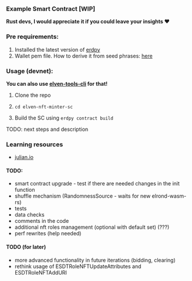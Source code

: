 ### Example Smart Contract [WIP]

**Rust devs, I would appreciate it if you could leave your insights ❤️**

### Pre requirements:

1. Installed the latest version of [erdpy](https://docs.elrond.com/sdk-and-tools/erdpy/installing-erdpy/)
2. Wallet pem file. How to derive it from seed phrases: [here](https://docs.elrond.com/sdk-and-tools/erdpy/deriving-the-wallet-pem-file/)

### Usage (devnet):

**You can also use [elven-tools-cli](https://github.com/juliancwirko/elven-tools-cli) for that!**

1. Clone the repo

2. `cd elven-nft-minter-sc`

3. Build the SC using `erdpy contract build`

TODO: next steps and description

### Learning resources

- [julian.io](https://www.julian.io/)


#### TODO:

- smart contract upgrade - test if there are needed changes in the init function
- shuffle mechanism (RandomnessSource - waits for new elrond-wasm-rs)
- tests
- data checks 
- comments in the code
- additional nft roles management (optional with default set) (???)
- perf rewrites (help needed)

#### TODO (for later)
- more advanced functionality in future iterations (bidding, clearing)
- rethink usage of ESDTRoleNFTUpdateAttributes and ESDTRoleNFTAddURI
